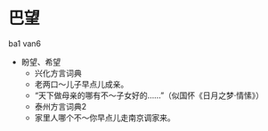# 巴望
ba1 van6
+ 盼望、希望
  * 兴化方言词典
  - 老两口～儿子早点儿成亲。
  - “天下做母亲的哪有不～子女好的……”（似国怀《日月之梦·情愫》）
  * 泰州方言词典2
  - 家里人哪个不～你早点儿走南京调家来。
